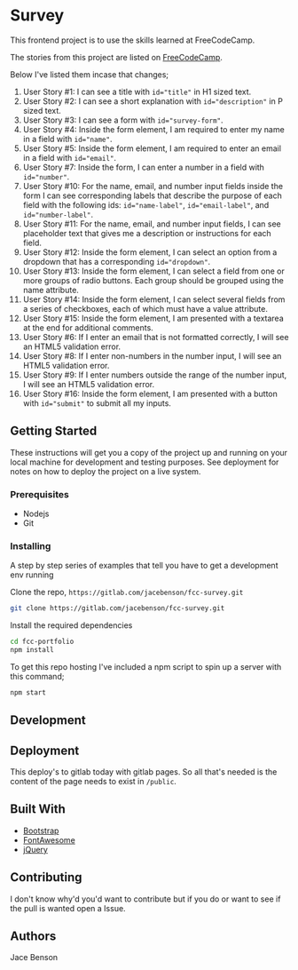 # Survey

This frontend project is to use the skills learned at FreeCodeCamp.

The stories from this project are listed on [FreeCodeCamp](https://learn.freecodecamp.org/responsive-web-design/responsive-web-design-projects/build-a-survey-form).

Below I've listed them incase that changes;

1. User Story #1: I can see a title with `id="title"` in H1 sized text.
1. User Story #2: I can see a short explanation with `id="description"` in P sized text.
1. User Story #3: I can see a form with `id="survey-form"`.
1. User Story #4: Inside the form element, I am required to enter my name in a field with `id="name"`.
1. User Story #5: Inside the form element, I am required to enter an email in a field with `id="email"`.
1. User Story #7: Inside the form, I can enter a number in a field with `id="number"`.
1. User Story #10: For the name, email, and number input fields inside the form I can see corresponding labels that describe the purpose of each field with the following ids: `id="name-label"`, `id="email-label"`, and `id="number-label"`.
1. User Story #11: For the name, email, and number input fields, I can see placeholder text that gives me a description or instructions for each field.
1. User Story #12: Inside the form element, I can select an option from a dropdown that has a corresponding `id="dropdown"`.
1. User Story #13: Inside the form element, I can select a field from one or more groups of radio buttons. Each group should be grouped using the name attribute.
1. User Story #14: Inside the form element, I can select several fields from a series of checkboxes, each of which must have a value attribute.
1. User Story #15: Inside the form element, I am presented with a textarea at the end for additional comments.
1. User Story #6: If I enter an email that is not formatted correctly, I will see an HTML5 validation error.
1. User Story #8: If I enter non-numbers in the number input, I will see an HTML5 validation error.
1. User Story #9: If I enter numbers outside the range of the number input, I will see an HTML5 validation error.
1. User Story #16: Inside the form element, I am presented with a button with `id="submit"` to submit all my inputs.

## Getting Started

These instructions will get you a copy of the project up and running on your local machine for development and testing purposes. See deployment for notes on how to deploy the project on a live system.

### Prerequisites

- Nodejs
- Git

### Installing

A step by step series of examples that tell you have to get a development env running

Clone the repo, `https://gitlab.com/jacebenson/fcc-survey.git`

```sh
git clone https://gitlab.com/jacebenson/fcc-survey.git
```

Install the required dependencies

```sh
cd fcc-portfolio
npm install
```

To get this repo hosting I've included a npm script to spin up a server with this command;

```sh
npm start
```

## Development

## Deployment

This deploy's to gitlab today with gitlab pages.
So all that's needed is the content of the page needs to exist in `/public`.

## Built With

- [Bootstrap](http://getbootstrap.com/)
- [FontAwesome](http://fortawesome.github.io/Font-Awesome/)
- [jQuery](http://jquery.com/)

## Contributing

I don't know why'd you'd want to contribute but if you do or want to see if the pull is wanted open a Issue.

## Authors

Jace Benson